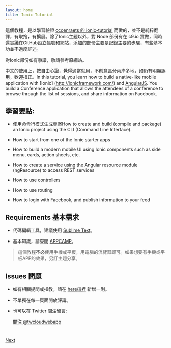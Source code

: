```yaml
---
layout: home
title: Ionic Tutorial
---
```

這個教程，是以學習驗證 [ccoenraets 的 ionic-tutorial](http://ccoenraets.github.io/ionic-tutorial) 而做的，並不是純粹翻譯，有取捨，有擴展。除了Ionic主題以外，對 Node 部份有在 c9.io 實做，同時還實踐在GitHub設立帳號和網站，添加的部份主要是記錄主要的步驟，有些基本功並不過度詳述。

對Ionic部份如有爭議，敬請參考原網站。

中文的使用上，按自由心證，覺得適當就用，不刻意區分兩岸多地，如仍有明顯誤用，歡迎指正。In this tutorial, you learn how to build a native-like mobile application with  [Ionic]
(http://ionicframework.com/) and [AngularJS](https://angularjs.org/). 
You build a Conference application that allows the attendees of a conference to browse through the list of sessions, 
and share information on Facebook. 

## 學習要點:

- 使用命令行模式生成專案How to create and build (compile and package) an Ionic project using the CLI (Command Line Interface).

- How to start from one of the Ionic starter apps

- How to build a modern mobile UI using Ionic components such as side menu, cards, action sheets, etc. 

- How to create a service using the Angular resource module (ngResource) to access REST services

- How to use controllers

- How to use routing

- How to login with Facebook, and publish information to your feed


## Requirements 基本需求

- 代碼編輯工具，建議使用 [Sublime Text](http://www.sublimetext.com/)。

- 基本知識，請查閱 [APPCAMP](http://appcamp.io/)。



>這個教程**不必**使用手機或平板，用電腦的流覽器即可。如果想要有手機或平板APP的效果，另訂主題分享。

## Issues 問題

- 如有相關提問或指教，請在 [here這裡](https://github.com/twcloudwebapp/twcloudwebapp.github.io/issues) 新增一則。

- 不單獨在每一頁面開放評論。

- 也可以在 Twitter 關注留言:

    <a href="https://twitter.com/twcloudwebapp" class="twitter-follow-button" data-show-count="true" 
    data-size="large" data-lang="en">關注 
    @twcloudwebapp</a>
    <script>!function(d,s,id){var js,fjs=d.getElementsByTagName(s)[0];if(!d.getElementById(id)){js=d.createElement(s);js.id=id;js.src="//platform.twitter.com/widgets.js";fjs.parentNode.insertBefore(js,fjs);}}(document,"script","twitter-wjs");</script>

<div class="row" style="margin-top:40px;">
<div class="col-sm-12">
<a href="install-ionic.html" class="btn btn-default pull-right">Next <i class="glyphicon
glyphicon-chevron-right"></i></a>
</div>
</div>
